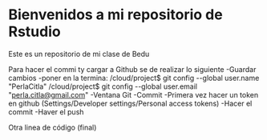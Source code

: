 # Bienvenidos a mi repositorio de Rstudio

Este es un repositorio de mi clase de Bedu

Para hacer el commi ty cargar a Github se de realizar lo siguiente
-Guardar cambios
-poner en la termina:
/cloud/project$ git config --global user.name "PerlaCitla"
/cloud/project$ git config --global user.email "perla.citla@gmail.com"
-Ventana Git
-Commit
-Primera vez hacer un token en github (Settings/Developer settings/Personal access tokens)
-Hacer el commit
-Haver el push

Otra linea de código (final)